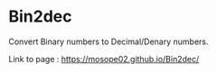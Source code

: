 # Bin2dec
Convert Binary numbers to Decimal/Denary numbers.

Link to page :
https://mosope02.github.io/Bin2dec/
